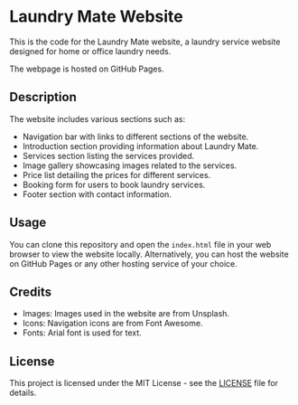 # Laundry Mate Website

This is the code for the Laundry Mate website, a laundry service website designed for home or office laundry needs.

The webpage is hosted on GitHub Pages.

## Description

The website includes various sections such as:
- Navigation bar with links to different sections of the website.
- Introduction section providing information about Laundry Mate.
- Services section listing the services provided.
- Image gallery showcasing images related to the services.
- Price list detailing the prices for different services.
- Booking form for users to book laundry services.
- Footer section with contact information.

## Usage

You can clone this repository and open the `index.html` file in your web browser to view the website locally. Alternatively, you can host the website on GitHub Pages or any other hosting service of your choice.

## Credits

- Images: Images used in the website are from Unsplash.
- Icons: Navigation icons are from Font Awesome.
- Fonts: Arial font is used for text.

## License

This project is licensed under the MIT License - see the [LICENSE](LICENSE) file for details.
